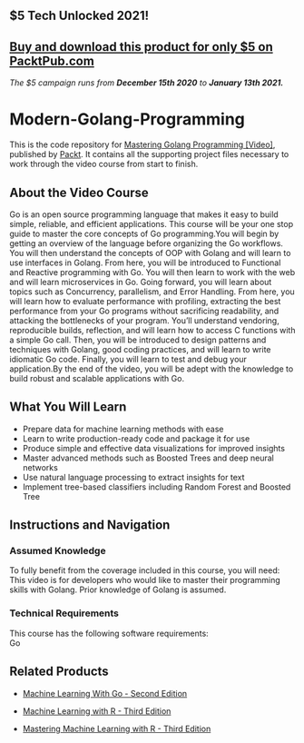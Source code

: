 ## $5 Tech Unlocked 2021!
[Buy and download this product for only $5 on PacktPub.com](https://www.packtpub.com/)
-----
*The $5 campaign         runs from __December 15th 2020__ to __January 13th 2021.__*

# Modern-Golang-Programming

This is the code repository for [Mastering Golang Programming [Video]](https://www.packtpub.com/application-development/mastering-golang-programming-video?utm_source=github&utm_medium=repository&utm_campaign=9781786468239), published by [Packt](https://www.packtpub.com/?utm_source=github). It contains all the supporting project files necessary to work through the video course from start to finish.
## About the Video Course
Go is an open source programming language that makes it easy to build simple, reliable, and efficient applications. This course will be your one stop guide to master the core concepts of Go programming.You will begin by getting an overview of the language before organizing the Go workflows. You will then understand the concepts of OOP with Golang and will learn to use interfaces in Golang. From here, you will be introduced to Functional and Reactive programming with Go. You will then learn to work with the web and will learn microservices in Go. Going forward, you will learn about topics such as Concurrency, parallelism, and Error Handling. From here, you will learn how to evaluate performance with profiling, extracting the best performance from your Go programs without sacrificing readability, and attacking the bottlenecks of your program. You’ll understand vendoring, reproducible builds, reflection, and will learn how to access C functions with a simple Go call. Then, you will be introduced to design patterns and techniques with Golang, good coding practices, and will learn to write idiomatic Go code. Finally, you will learn to test and debug your application.By the end of the video, you will be adept with the knowledge to build robust and scalable applications with Go.

<H2>What You Will Learn</H2>
<DIV class=book-info-will-learn-text>
<UL>
<LI><SPAN id=what_you_will_learn_c class=sugar_field>Prepare data for machine learning methods with ease</SPAN> 
<LI><SPAN id=what_you_will_learn_c class=sugar_field>Learn to write production-ready code and package it for use </SPAN>
<LI><SPAN id=what_you_will_learn_c class=sugar_field>Produce simple and effective data visualizations for improved insights</SPAN> 
<LI><SPAN id=what_you_will_learn_c class=sugar_field>Master advanced methods such as Boosted Trees and deep neural networks</SPAN> 
<LI><SPAN id=what_you_will_learn_c class=sugar_field>Use natural language processing to extract insights for text</SPAN> 
<LI><SPAN id=what_you_will_learn_c class=sugar_field>Implement tree-based classifiers including Random Forest and Boosted Tree</SPAN> </LI></UL></DIV>

## Instructions and Navigation
### Assumed Knowledge
To fully benefit from the coverage included in this course, you will need:<br/>
This video is for developers who would like to master their programming skills with Golang. Prior knowledge of Golang is assumed.
### Technical Requirements
This course has the following software requirements:<br/>
Go

## Related Products
* [Machine Learning With Go - Second Edition](https://www.packtpub.com/big-data-and-business-intelligence/machine-learning-go-second-edition?utm_source=github&utm_medium=repository&utm_campaign=9781789619898)

* [Machine Learning with R - Third Edition](https://www.packtpub.com/big-data-and-business-intelligence/machine-learning-r-third-edition?utm_source=github&utm_medium=repository&utm_campaign=9781788295864)

* [Mastering Machine Learning with R - Third Edition](https://www.packtpub.com/big-data-and-business-intelligence/mastering-machine-learning-r-third-edition?utm_source=github&utm_medium=repository&utm_campaign=9781789618006)

